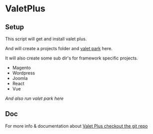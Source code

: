 # ValetPlus

## Setup

This script will get and install valet plus.

And will create a projects folder and [valet park](https://github.com/weprovide/valet-plus#serving-sites) here.

It will also create some sub dir's for framework specific projects.

* Magento
* Wordpress
* Joomla
* React
* Vue

_And also run valet park here_

## Doc

For more info & documentation about [Valet Plus checkout the git repo](https://github.com/weprovide/valet-plus)
